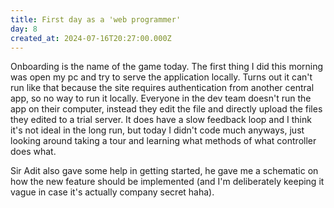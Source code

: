 ```yaml
---
title: First day as a 'web programmer'
day: 8
created_at: 2024-07-16T20:27:00.000Z
---
```

Onboarding is the name of the game today. The first thing I did this morning was open my pc and try to serve the application locally. Turns out it can't run like that because the site requires authentication from another central app, so no way to run it locally. Everyone in the dev team doesn't run the app on their computer, instead they edit the file and directly upload the files they edited to a trial server. It does have a slow feedback loop and I think it's not ideal in the long run, but today I didn't code much anyways, just looking around taking a tour and learning what methods of what controller does what.

Sir Adit also gave some help in getting started, he gave me a schematic on how the new feature should be implemented (and I'm deliberately keeping it vague in case it's actually company secret haha).
